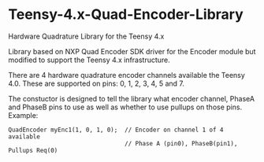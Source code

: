 # Teensy-4.x-Quad-Encoder-Library
Hardware Quadrature Library for the Teensy 4.x

Library based on NXP Quad Encoder SDK driver for the Encoder module but modified to support the Teensy 4.x infrastructure.

There are 4 hardware quadrature encoder channels available the Teensy 4.0.  These are supported on pins: 0, 1, 2, 3, 4, 5 and 7.

The constuctor is designed to tell the library what encoder channel, PhaseA and PhaseB pins to use as well as whether to use pullups on those pins.  Example:
``` 
QuadEncoder myEnc1(1, 0, 1, 0);  // Encoder on channel 1 of 4 available
                                 // Phase A (pin0), PhaseB(pin1), Pullups Req(0)
```
